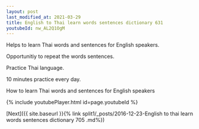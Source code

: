 ```yaml
---
layout: post
last_modified_at: 2021-03-29
title: English to Thai learn words sentences dictionary 631 
youtubeId: nw_AL2Q1OgM
---
```

 
 
Helps to learn Thai words and sentences for English speakers.

Opportunitiy to repeat the words sentences. 

Practice Thai language. 
 
10 minutes practice every day. 
 
How to learn Thai words and sentences for English speakers 
 
{% include youtubePlayer.html id=page.youtubeId %}
 
 
[Next]({{ site.baseurl }}{% link  split1/_posts/2016-12-23-English to thai learn words sentences dictionary 705 .md%})
 
